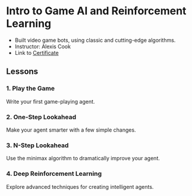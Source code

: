 # Intro to Game AI and Reinforcement Learning
* Built video game bots, using classic and cutting-edge algorithms.
* Instructor: Alexis Cook
* Link to [Certificate](https://www.kaggle.com/learn/certification/ayushrijain/intro-to-game-ai-and-reinforcement-learning)

## Lessons
### 1. Play the Game
Write your first game-playing agent.
### 2. One-Step Lookahead
Make your agent smarter with a few simple changes.
### 3. N-Step Lookahead
Use the minimax algorithm to dramatically improve your agent.
### 4. Deep Reinforcement Learning
Explore advanced techniques for creating intelligent agents.
